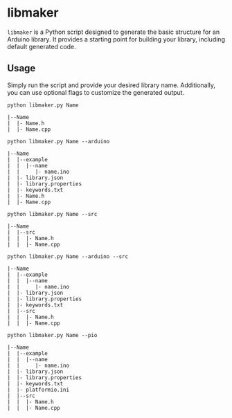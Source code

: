 
# libmaker

`libmaker` is a Python script designed to generate the basic structure for an Arduino library. It provides a starting point for building your library, including default generated code.

## Usage

Simply run the script and provide your desired library name. Additionally, you can use optional flags to customize the generated output.

`python libmaker.py Name`

```
|--Name
|  |- Name.h
|  |- Name.cpp
```

`python libmaker.py Name --arduino`

```
|--Name
|  |--example
|  |  |--name
|  |     |- name.ino
|  |- library.json
|  |- library.properties
|  |- keywords.txt
|  |- Name.h
|  |- Name.cpp
```

`python libmaker.py Name --src`

```
|--Name
|  |--src
|  |  |- Name.h
|  |  |- Name.cpp
```

`python libmaker.py Name --arduino --src`

```
|--Name
|  |--example
|  |  |--name
|  |     |- name.ino
|  |- library.json
|  |- library.properties
|  |- keywords.txt
|  |--src
|  |  |- Name.h
|  |  |- Name.cpp
```

`python libmaker.py Name --pio`

```
|--Name
|  |--example
|  |  |--name
|  |     |- name.ino
|  |- library.json
|  |- library.properties
|  |- keywords.txt
|  |- platformio.ini
|  |--src
|  |  |- Name.h
|  |  |- Name.cpp
```



